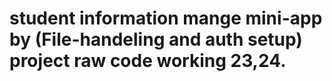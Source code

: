 # student information mange mini-app by (File-handeling and auth setup) project raw code working 23,24.

